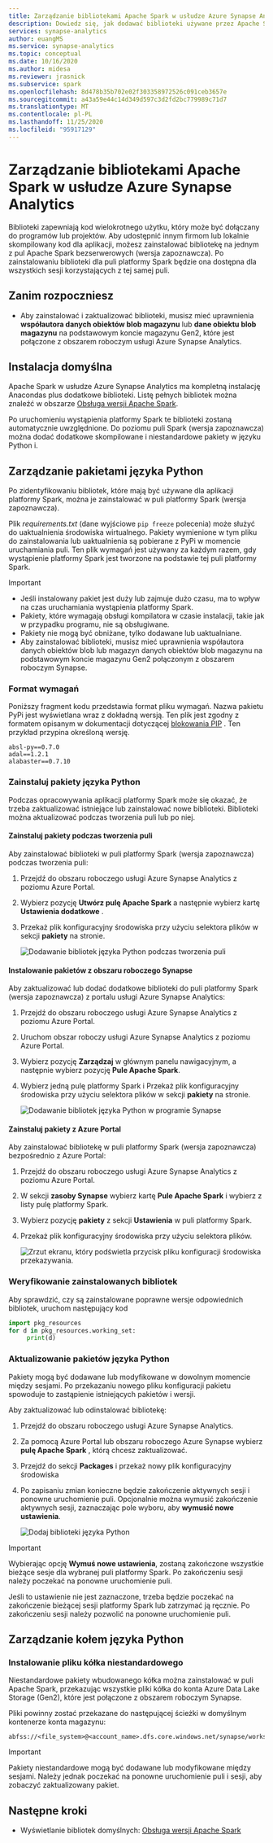 ```yaml
---
title: Zarządzanie bibliotekami Apache Spark w usłudze Azure Synapse Analytics
description: Dowiedz się, jak dodawać biblioteki używane przez Apache Spark w usłudze Azure Synapse Analytics i zarządzać nimi.
services: synapse-analytics
author: euangMS
ms.service: synapse-analytics
ms.topic: conceptual
ms.date: 10/16/2020
ms.author: midesa
ms.reviewer: jrasnick
ms.subservice: spark
ms.openlocfilehash: 8d478b35b702e02f303358972526c091ceb3657e
ms.sourcegitcommit: a43a59e44c14d349d597c3d2fd2bc779989c71d7
ms.translationtype: MT
ms.contentlocale: pl-PL
ms.lasthandoff: 11/25/2020
ms.locfileid: "95917129"
---
```

# <a name="manage-libraries-for-apache-spark-in-azure-synapse-analytics"></a>Zarządzanie bibliotekami Apache Spark w usłudze Azure Synapse Analytics

Biblioteki zapewniają kod wielokrotnego użytku, który może być dołączany do programów lub projektów. Aby udostępnić innym firmom lub lokalnie skompilowany kod dla aplikacji, możesz zainstalować bibliotekę na jednym z pul Apache Spark bezserwerowych (wersja zapoznawcza). Po zainstalowaniu biblioteki dla puli platformy Spark będzie ona dostępna dla wszystkich sesji korzystających z tej samej puli. 

## <a name="before-you-begin"></a>Zanim rozpoczniesz
- Aby zainstalować i zaktualizować biblioteki, musisz mieć uprawnienia **współautora danych obiektów blob magazynu** lub **dane obiektu blob magazynu** na podstawowym koncie magazynu Gen2, które jest połączone z obszarem roboczym usługi Azure Synapse Analytics.
  
## <a name="default-installation"></a>Instalacja domyślna
Apache Spark w usłudze Azure Synapse Analytics ma kompletną instalację Anacondas plus dodatkowe biblioteki. Listę pełnych bibliotek można znaleźć w obszarze [Obsługa wersji Apache Spark](apache-spark-version-support.md). 

Po uruchomieniu wystąpienia platformy Spark te biblioteki zostaną automatycznie uwzględnione. Do poziomu puli Spark (wersja zapoznawcza) można dodać dodatkowe skompilowane i niestandardowe pakiety w języku Python i.


## <a name="manage-python-packages"></a>Zarządzanie pakietami języka Python
Po zidentyfikowaniu bibliotek, które mają być używane dla aplikacji platformy Spark, można je zainstalować w puli platformy Spark (wersja zapoznawcza). 

 Plik *requirements.txt* (dane wyjściowe `pip freeze` polecenia) może służyć do uaktualnienia środowiska wirtualnego. Pakiety wymienione w tym pliku do zainstalowania lub uaktualnienia są pobierane z PyPi w momencie uruchamiania puli. Ten plik wymagań jest używany za każdym razem, gdy wystąpienie platformy Spark jest tworzone na podstawie tej puli platformy Spark.

> [!IMPORTANT]
> - Jeśli instalowany pakiet jest duży lub zajmuje dużo czasu, ma to wpływ na czas uruchamiania wystąpienia platformy Spark.
> - Pakiety, które wymagają obsługi kompilatora w czasie instalacji, takie jak w przypadku programu, nie są obsługiwane.
> - Pakiety nie mogą być obniżane, tylko dodawane lub uaktualniane.
> - Aby zainstalować biblioteki, musisz mieć uprawnienia współautora danych obiektów blob lub magazyn danych obiektów blob magazynu na podstawowym koncie magazynu Gen2 połączonym z obszarem roboczym Synapse.

### <a name="requirements-format"></a>Format wymagań

Poniższy fragment kodu przedstawia format pliku wymagań. Nazwa pakietu PyPi jest wyświetlana wraz z dokładną wersją. Ten plik jest zgodny z formatem opisanym w dokumentacji dotyczącej [blokowania PIP](https://pip.pypa.io/en/stable/reference/pip_freeze/) . Ten przykład przypina określoną wersję. 

```
absl-py==0.7.0
adal==1.2.1
alabaster==0.7.10
```

### <a name="install-python-packages"></a>Zainstaluj pakiety języka Python
Podczas opracowywania aplikacji platformy Spark może się okazać, że trzeba zaktualizować istniejące lub zainstalować nowe biblioteki. Biblioteki można aktualizować podczas tworzenia puli lub po niej.

#### <a name="install-packages-during-pool-creation"></a>Zainstaluj pakiety podczas tworzenia puli
Aby zainstalować biblioteki w puli platformy Spark (wersja zapoznawcza) podczas tworzenia puli:
   
1. Przejdź do obszaru roboczego usługi Azure Synapse Analytics z poziomu Azure Portal.
   
2. Wybierz pozycję **Utwórz pulę Apache Spark** a następnie wybierz kartę **Ustawienia dodatkowe** . 
   
3. Przekaż plik konfiguracyjny środowiska przy użyciu selektora plików w sekcji **pakiety** na stronie. 
   
    ![Dodawanie bibliotek języka Python podczas tworzenia puli](./media/apache-spark-azure-portal-add-libraries/apache-spark-azure-portal-add-library-python.png "Dodaj biblioteki języka Python")
 

#### <a name="install-packages-from-the-synapse-workspace"></a>Instalowanie pakietów z obszaru roboczego Synapse
Aby zaktualizować lub dodać dodatkowe biblioteki do puli platformy Spark (wersja zapoznawcza) z portalu usługi Azure Synapse Analytics:

1.  Przejdź do obszaru roboczego usługi Azure Synapse Analytics z poziomu Azure Portal.
   
2.  Uruchom obszar roboczy usługi Azure Synapse Analytics z poziomu Azure Portal.

3.  Wybierz pozycję **Zarządzaj** w głównym panelu nawigacyjnym, a następnie wybierz pozycję **Pule Apache Spark**.
   
4. Wybierz jedną pulę platformy Spark i Przekaż plik konfiguracyjny środowiska przy użyciu selektora plików w sekcji  **pakiety** na stronie.

    ![Dodawanie bibliotek języka Python w programie Synapse](./media/apache-spark-azure-portal-add-libraries/apache-spark-azure-portal-update.png)
   
#### <a name="install-packages-from-the-azure-portal"></a>Zainstaluj pakiety z Azure Portal
Aby zainstalować bibliotekę w puli platformy Spark (wersja zapoznawcza) bezpośrednio z Azure Portal:
   
 1. Przejdź do obszaru roboczego usługi Azure Synapse Analytics z poziomu Azure Portal.
   
 2. W sekcji **zasoby Synapse** wybierz kartę **Pule Apache Spark** i wybierz z listy pulę platformy Spark.
   
 3. Wybierz pozycję **pakiety** z sekcji **Ustawienia** w puli platformy Spark. 

 4. Przekaż plik konfiguracyjny środowiska przy użyciu selektora plików.

    ![Zrzut ekranu, który podświetla przycisk pliku konfiguracji środowiska przekazywania.](./media/apache-spark-azure-portal-add-libraries/apache-spark-add-library-azure.png "Dodaj biblioteki języka Python")

### <a name="verify-installed-libraries"></a>Weryfikowanie zainstalowanych bibliotek

Aby sprawdzić, czy są zainstalowane poprawne wersje odpowiednich bibliotek, uruchom następujący kod

```python
import pkg_resources
for d in pkg_resources.working_set:
     print(d)
```
### <a name="update-python-packages"></a>Aktualizowanie pakietów języka Python
Pakiety mogą być dodawane lub modyfikowane w dowolnym momencie między sesjami. Po przekazaniu nowego pliku konfiguracji pakietu spowoduje to zastąpienie istniejących pakietów i wersji.  

Aby zaktualizować lub odinstalować bibliotekę:
1. Przejdź do obszaru roboczego usługi Azure Synapse Analytics. 

2. Za pomocą Azure Portal lub obszaru roboczego Azure Synapse wybierz **pulę Apache Spark** , którą chcesz zaktualizować.

3. Przejdź do sekcji **Packages** i przekaż nowy plik konfiguracyjny środowiska
   
4. Po zapisaniu zmian konieczne będzie zakończenie aktywnych sesji i ponowne uruchomienie puli. Opcjonalnie można wymusić zakończenie aktywnych sesji, zaznaczając pole wyboru, aby **wymusić nowe ustawienia**.

    ![Dodaj biblioteki języka Python](./media/apache-spark-azure-portal-add-libraries/update-libraries.png "Dodaj biblioteki języka Python")
   

> [!IMPORTANT]
> Wybierając opcję **Wymuś nowe ustawienia**, zostaną zakończone wszystkie bieżące sesje dla wybranej puli platformy Spark. Po zakończeniu sesji należy poczekać na ponowne uruchomienie puli. 
>
> Jeśli to ustawienie nie jest zaznaczone, trzeba będzie poczekać na zakończenie bieżącej sesji platformy Spark lub zatrzymać ją ręcznie. Po zakończeniu sesji należy pozwolić na ponowne uruchomienie puli. 


## <a name="manage-a-python-wheel"></a>Zarządzanie kołem języka Python

### <a name="install-a-custom-wheel-file"></a>Instalowanie pliku kółka niestandardowego
Niestandardowe pakiety wbudowanego kółka można zainstalować w puli Apache Spark, przekazując wszystkie pliki kółka do konta Azure Data Lake Storage (Gen2), które jest połączone z obszarem roboczym Synapse. 

Pliki powinny zostać przekazane do następującej ścieżki w domyślnym kontenerze konta magazynu: 

```
abfss://<file_system>@<account_name>.dfs.core.windows.net/synapse/workspaces/<workspace_name>/sparkpools/<pool_name>/libraries/python/
```

>[!IMPORTANT]
>Pakiety niestandardowe mogą być dodawane lub modyfikowane między sesjami. Należy jednak poczekać na ponowne uruchomienie puli i sesji, aby zobaczyć zaktualizowany pakiet.

## <a name="next-steps"></a>Następne kroki
- Wyświetlanie bibliotek domyślnych: [Obsługa wersji Apache Spark](apache-spark-version-support.md)

